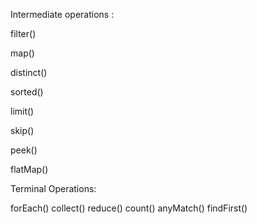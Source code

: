 Intermediate operations :

filter()

map()

distinct()

sorted()

limit()

skip()

peek()

flatMap()

Terminal Operations:

forEach()
collect()
reduce()
count()
anyMatch()
findFirst()